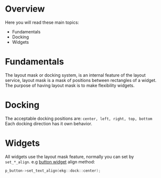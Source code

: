 # Overview

Here you will read these main topics:
- Fundamentals
- Docking
- Widgets

# Fundamentals

The layout mask or docking system, is an internal feature of the layout service, layout mask is a mask of positions between rectangles of a widget. The purpose of having layout mask is to make flexibility widgets.

# Docking

The acceptable docking positions are: `center, left, right, top, bottom`
Each docking direction has it own behavior.

# Widgets

All widgets use the layout mask feature, normally you can set by `set_*_align`.
e.g [button widget](../ui/buttonwidget.md) align method:

```cpp
p_button->set_text_align(ekg::dock::center);
```
